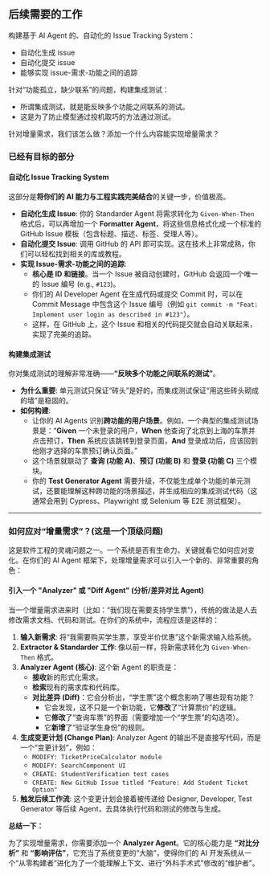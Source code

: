 ## 后续需要的工作
构建基于 AI Agent 的、自动化的 Issue Tracking System：
- 自动化生成 issue
- 自动化提交 issue
- 能够实现 issue-需求-功能之间的追踪

针对“功能孤立，缺少联系”的问题，构建集成测试：
- 所谓集成测试，就是能反映多个功能之间联系的测试。
- 这是为了防止模型通过投机取巧的方法通过测试。

针对增量需求，我们该怎么做？添加一个什么内容能实现增量需求？

### 已经有目标的部分
#### **自动化 Issue Tracking System**

这部分是**将你们的 AI 能力与工程实践完美结合**的关键一步，价值极高。

*   **自动化生成 Issue**: 你的 Standarder Agent 将需求转化为 `Given-When-Then` 格式后，可以再增加一个 **Formatter Agent**，将这些信息格式化成一个标准的 GitHub Issue 模板（包含标题、描述、标签、受理人等）。
*   **自动化提交 Issue**: 调用 GitHub 的 API 即可实现。这在技术上非常成熟，你们可以轻松找到相关的库或教程。
*   **实现 Issue-需求-功能之间的追踪**:
    *   **核心是 ID 和链接**。当一个 Issue 被自动创建时，GitHub 会返回一个唯一的 Issue 编号 (e.g., `#123`)。
    *   你们的 AI Developer Agent 在生成代码或提交 Commit 时，可以在 Commit Message 中包含这个 Issue 编号（例如 `git commit -m "Feat: Implement user login as described in #123"`）。
    *   这样，在 GitHub 上，这个 Issue 和相关的代码提交就会自动关联起来，实现了完美的追踪。

#### **构建集成测试**

你对集成测试的理解非常准确——**“反映多个功能之间联系的测试”**。

*   **为什么重要**: 单元测试只保证“砖头”是好的，而集成测试保证“用这些砖头砌成的墙”是稳固的。
*   **如何构建**:
    *   让你的 AI Agents 识别**跨功能的用户场景**。例如，一个典型的集成测试场景是：“**Given** 一个未登录的用户，**When** 他查询了北京到上海的车票并点击预订，**Then** 系统应该跳转到登录页面，**And** 登录成功后，应该回到他刚才选择的车票预订确认页面。”
    *   这个场景就联动了 **查询 (功能 A)**、**预订 (功能 B)** 和 **登录 (功能 C)** 三个模块。
    *   你的 **Test Generator Agent** 需要升级，不仅能生成单个功能的单元测试，还要能理解这种跨功能的场景描述，并生成相应的集成测试代码（这通常会用到 Cypress、Playwright 或 Selenium 等 E2E 测试框架）。

---

### 如何应对“增量需求”？(这是一个顶级问题)

这是软件工程的灵魂问题之一。一个系统是否有生命力，关键就看它如何应对变化。在你们的 AI Agent 框架下，处理增量需求可以引入一个新的、非常重要的角色：

#### **引入一个 "Analyzer" 或 "Diff Agent" (分析/差异对比 Agent)**

当一个增量需求进来时（比如：“我们现在需要支持学生票”），传统的做法是人去修改需求文档、代码和测试。在你们的系统中，流程应该是这样的：

1.  **输入新需求**: 将“我需要购买学生票，享受半价优惠”这个新需求输入给系统。
2.  **Extractor & Standarder 工作**: 像以前一样，将新需求转化为 `Given-When-Then` 格式。
3.  **Analyzer Agent (核心)**: 这个新 Agent 的职责是：
    *   **接收**新的形式化需求。
    *   **检索**现有的需求库和代码库。
    *   **对比差异 (Diff)**：它会分析出，“学生票”这个概念影响了哪些现有功能？
        *   它会发现，这不只是一个新功能，它**修改**了“计算票价”的逻辑。
        *   它**修改**了“查询车票”的界面（需要增加一个“学生票”的勾选项）。
        *   它**新增**了“验证学生身份”的规则。
4.  **生成变更计划 (Change Plan)**: Analyzer Agent 的输出不是直接写代码，而是一个“变更计划”，例如：
    *   `MODIFY: TicketPriceCalculator module`
    *   `MODIFY: SearchComponent UI`
    *   `CREATE: StudentVerification test cases`
    *   `CREATE: New GitHub Issue titled "Feature: Add Student Ticket Option"`
5.  **触发后续工作流**: 这个变更计划会接着被传递给 Designer, Developer, Test Generator 等后续 Agent，去具体执行代码和测试的修改与生成。

**总结一下：**

为了实现增量需求，你需要添加一个 **Analyzer Agent**。它的核心能力是 **“对比分析”** 和 **“影响评估”**，它充当了系统变更的“大脑”，使得你们的 AI 开发系统从一个“从零构建者”进化为了一个能理解上下文、进行“外科手术式”修改的“维护者”。